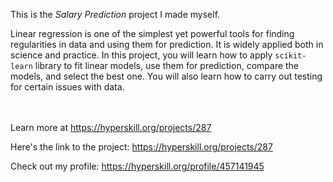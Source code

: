 This is the *Salary Prediction* project I made myself.


<p>Linear regression is one of the simplest yet powerful tools for finding regularities in data and using them for prediction. It is widely applied both in science and practice. In this project, you will learn how to apply <code>scikit-learn</code> library to fit linear models, use them for prediction, compare the models, and select the best one. You will also learn how to carry out testing for certain issues with data.</p><br/><br/>Learn more at <a href="https://hyperskill.org/projects/287?utm_source=ide&utm_medium=ide&utm_campaign=ide&utm_content=project-card">https://hyperskill.org/projects/287</a>

Here's the link to the project: https://hyperskill.org/projects/287

Check out my profile: https://hyperskill.org/profile/457141945